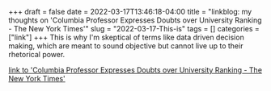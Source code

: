 +++draft = falsedate = 2022-03-17T13:46:18-04:00title = "linkblog: my thoughts on 'Columbia Professor Expresses Doubts over University Ranking - The New York Times'"slug = "2022-03-17-This-is"tags = []categories = ["link"]+++This is why I'm skeptical of terms like data driven decision making, which are meant to sound objective but cannot live up to their rhetorical power. [link to 'Columbia Professor Expresses Doubts over University Ranking - The New York Times'](https://www.nytimes.com/2022/03/17/us/columbia-university-rank.html)